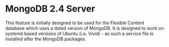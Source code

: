 MongoDB 2.4 Server
==================

This feature is initially designed to be used for the Flexible Content database
which uses a dated version of MongoDB. It is designed to work on systemd based
versions of Ubuntu (i.e. Vivid) - as such a service file is installed after the
MongoDB packages.
